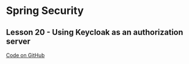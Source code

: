 # Spring Security

## Lesson 20 - Using Keycloak as an authorization server

[Code on GitHub](https://github.com/lspil/youtubechannel/tree/master/ss-c20)

